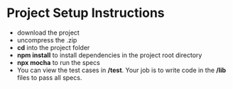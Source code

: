 # Project Setup Instructions
* download the project
* uncompress the .zip
* **cd** into the project folder
* **npm install** to install dependencies in the project root directory
* **npx mocha** to run the specs
* You can view the test cases in **/test**. Your job is to write code in the **/lib** files to pass all specs.